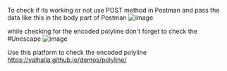 To check if its working or not use POST method in Postman and pass the data like this in the body part of Postman
![image](https://github.com/kushalrijal7/GraphHopperAPI/assets/64521801/19029446-0ebd-4d1e-b97f-9412aa69c821)

while checking for the encoded polyline don't forget to check the #Unescape
![image](https://github.com/kushalrijal7/GraphHopperAPI/assets/64521801/b9b4843e-5f56-4125-9cf4-71ea391cdcf6)

Use this platform to check the encoded polyline
https://valhalla.github.io/demos/polyline/
